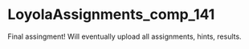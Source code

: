 # LoyolaAssignments_comp_141
Final assingment! Will eventually upload all assignments, hints, results. 
